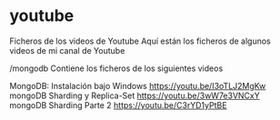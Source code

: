 # youtube
Ficheros de los videos de Youtube
Aquí están los ficheros de algunos videos de mi canal de Youtube

/mongodb Contiene los ficheros de los siguientes videos

MongoDB: Instalación bajo Windows
https://youtu.be/I3oTLJ2MgKw
mongoDB Sharding y Replica-Set
https://youtu.be/3wW7e3VNCxY
mongoDB Sharding Parte 2
https://youtu.be/C3rYD1yPtBE

